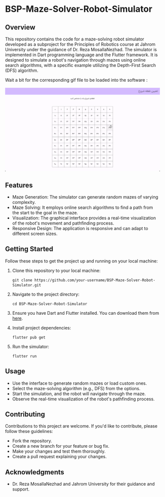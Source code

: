 # BSP-Maze-Solver-Robot-Simulator

## Overview

This repository contains the code for a maze-solving robot simulator developed as a subproject for the Principles of Robotics course at Jahrom University under the guidance of Dr. Reza MosallaNezhad. The simulator is implemented in Dart programming language and the Flutter framework. It is designed to simulate a robot's navigation through mazes using online search algorithms, with a specific example utilizing the Depth-First Search (DFS) algorithm.

Wait a bit for the corresponding gif file to be loaded into the software :
<br>
<br>
![](assets/demo.gif)

## Features

- Maze Generation: The simulator can generate random mazes of varying complexity.
- Maze Solving: It employs online search algorithms to find a path from the start to the goal in the maze.
- Visualization: The graphical interface provides a real-time visualization of the robot's movement and pathfinding process.
- Responsive Design: The application is responsive and can adapt to different screen sizes.

## Getting Started

Follow these steps to get the project up and running on your local machine:

1. Clone this repository to your local machine:

   ```shell
   git clone https://github.com/your-username/BSP-Maze-Solver-Robot-Simulator.git
   ```

2. Navigate to the project directory:

   ```shell
   cd BSP-Maze-Solver-Robot-Simulator
   ```

3. Ensure you have Dart and Flutter installed. You can download them from [here](https://flutter.dev/docs/get-started/install).

4. Install project dependencies:

   ```shell
   flutter pub get
   ```

5. Run the simulator:

   ```shell
   flutter run
   ```

## Usage

- Use the interface to generate random mazes or load custom ones.
- Select the maze-solving algorithm (e.g., DFS) from the options.
- Start the simulation, and the robot will navigate through the maze.
- Observe the real-time visualization of the robot's pathfinding process.

## Contributing

Contributions to this project are welcome. If you'd like to contribute, please follow these guidelines:

- Fork the repository.
- Create a new branch for your feature or bug fix.
- Make your changes and test them thoroughly.
- Create a pull request explaining your changes.

## Acknowledgments

- Dr. Reza MosallaNezhad and Jahrom University for their guidance and support.
